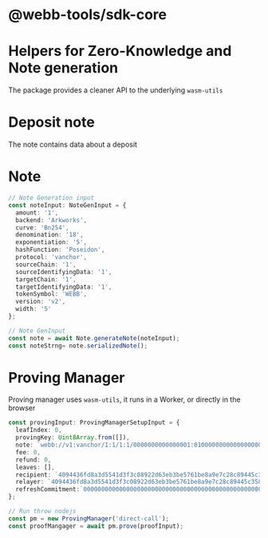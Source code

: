# @webb-tools/sdk-core


#  Helpers for Zero-Knowledge and Note generation
The package provides a cleaner API to the underlying `wasm-utils`

# Deposit note
The note contains data about a deposit

# Note
```ts
// Note Generation input
const noteInput: NoteGenInput = {
  amount: '1',
  backend: 'Arkworks',
  curve: 'Bn254',
  denomination: '18',
  exponentiation: '5',
  hashFunction: 'Poseidon',
  protocol: 'vanchor',
  sourceChain: '1',
  sourceIdentifyingData: '1',
  targetChain: '1',
  targetIdentifyingData: '1',
  tokenSymbol: 'WEBB',
  version: 'v2',
  width: '5'
};

// Note GenInput
const note = await Note.generateNote(noteInput);
const noteStrng= note.serializedNote();
```

# Proving Manager
Proving manager uses `wasm-utils`, it runs in a Worker, or directly in the browser
```ts
const provingInput: ProvingManagerSetupInput = {
  leafIndex: 0,
  provingKey: Uint8Array.from([]),
  note: `webb://v1:vanchor/1:1/1:1/0000000000000001:0100000000000000000000000000000000000000000000000000000000000000:f5e1c9dc56e1032b09b88aaf81fa1aab9c3cb1c734d038814ef0bd987ec72103:13bcea7c5003590db4210351146232350067d59be059c6052d806b608d348300/?curve=Bn254&width=5&exp=5&hf=Poseidon&backend=Arkworks&token=WEBB&denom=18&amount=1`,
  fee: 0,
  refund: 0,
  leaves: [],
  recipient: `4094436fd8a3d5541d3f3c08922d63eb3be5761be8a9e7c28c89445c358cb669`,
  relayer: `4094436fd8a3d5541d3f3c08922d63eb3be5761be8a9e7c28c89445c358cb669`,
  refreshCommitment:`0000000000000000000000000000000000000000000000000000000000000000`
};

// Run throw nodejs
const pm = new ProvingManager('direct-call');
const proofMangager = await pm.prove(proofInput);
```
